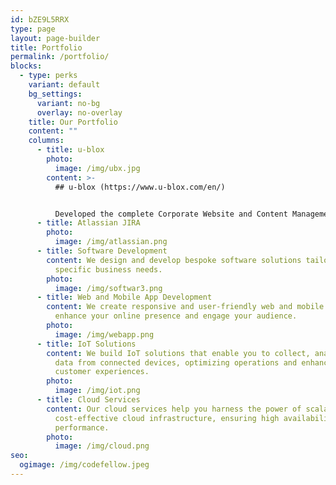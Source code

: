 ```yaml
---
id: bZE9L5RRX
type: page
layout: page-builder
title: Portfolio
permalink: /portfolio/
blocks:
  - type: perks
    variant: default
    bg_settings:
      variant: no-bg
      overlay: no-overlay
    title: Our Portfolio
    content: ""
    columns:
      - title: u-blox
        photo:
          image: /img/ubx.jpg
        content: >-
          ## u-blox (https://www.u-blox.com/en/)


          Developed the complete Corporate Website and Content Management System using the latest technologies and following the Agile product management standards.
      - title: Atlassian JIRA
        photo:
          image: /img/atlassian.png
      - title: Software Development
        content: We design and develop bespoke software solutions tailored to your
          specific business needs.
        photo:
          image: /img/softwar3.png
      - title: Web and Mobile App Development
        content: We create responsive and user-friendly web and mobile applications that
          enhance your online presence and engage your audience.
        photo:
          image: /img/webapp.png
      - title: IoT Solutions
        content: We build IoT solutions that enable you to collect, analyze, and act on
          data from connected devices, optimizing operations and enhancing
          customer experiences.
        photo:
          image: /img/iot.png
      - title: Cloud Services
        content: Our cloud services help you harness the power of scalable and
          cost-effective cloud infrastructure, ensuring high availability and
          performance.
        photo:
          image: /img/cloud.png
seo:
  ogimage: /img/codefellow.jpeg
---
```

